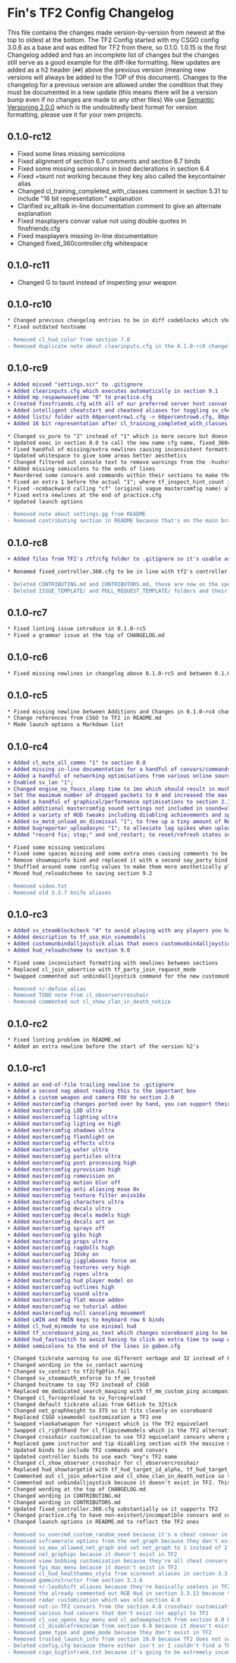 # Fin's TF2 Config Changelog
This file contains the changes made version-by-version from newest at the top to oldest at the bottom.
The TF2 Config started with my CSGO config 3.0.6 as a base and was edited for TF2 from there, so 0.1.0.
1.0.15 is the first Changelog added and has an incomplete list of changes but the changes still serve as a good example for the diff-like formatting.
New updates are added as a h2 header (`##`) above the previous version (meaning new versions will always be added to the TOP of this document). Changes to the changelog for a previous version are allowed under the condition that they must be documented in a new update (this means there will be a version bump even if no changes are made to any other files)
We use [Semantic Versioning 2.0.0](https://semver.org/spec/v2.0.0.html) which is the undoubtedly best format for version formatting, please use it for your own projects.


## 0.1.0-rc12
* Fixed some lines missing semicolons
* Fixed alignment of section 6.7 comments and section 6.7 binds
* Fixed some missing semicolons in bind declerations in section 6.4
* Fixed +taunt not working because they key also called the keycontainer alias
* Changed cl_training_completed_with_classes comment in section 5.31 to include "16 bit representation:" explanation
* Clarified sv_alltalk in-line documentation comment to give an alternate explanation
* Fixed maxplayers convar value not using double quotes in finsfriends.cfg
* Fixed maxplayers missing in-line documentation
* Changed fixed_360controller.cfg whitespace


## 0.1.0-rc11
* Changed G to taunt instead of inspecting your weapon


## 0.1.0-rc10
```diff
* Changed previous changelog entries to be in diff codeblocks which should fix a Markdown linting complaint
* Fixed outdated hostname

- Removed cl_hud_color from section 7.0
- Removed duplicate note about clearinputs.cfg in the 0.1.0-rc9 changelog
```

## 0.1.0-rc9
```diff
+ Added missed "settings.scr" to .gitignore
+ Added clearinputs.cfg which executes automatically in section 9.1
+ Added mp_respawnwavetime "0" to practice.cfg
+ Created finsfriends.cfg with all of our preferred server host convar settings
+ Added intelligent cheatstart and cheatend aliases for toggling sv_cheats (credit: https://github.com/JarateKing/jarconfig/blob/master/cfg/binds/cheats.cfg)
+ Added lists/ folder with 60percentrow1.cfg -> 60percentrow6.cfg, 80percentkeys.cfg, joystickbinds.cfg, mousekeybinds.cfg, and numberpadkeys.cfg that dynamically put current bindings in console
+ Added 16 bit representation after cl_training_completed_with_classes

* Changed sv_pure to "2" instead of "1" which is more secure but doesn't allow custom skins/models.
* Updated exec in section 0.0 to call the new name cfg name, fixed_360controller.cfg
* Fixed handful of missing/extra newlines causing inconsistent formatting
* Updated whitespace to give some areas better aesthetics
* Changed filtered out console text to remove warnings from the -hushsteam launch option
* Added missing semicolons to the ends of lines
* Reordered some convars and commands within their sections to make them more aesthetically pleasing
* Fixed an extra 1 before the actual "1"; where tf_inspect_hint_count is set
* Fixed -ncmbackward calling "cf" (original vague mastercomfig name) alias instead of "ncmcancelleft" (my name in this config)
* Fixed extra newlines at the end of practice.cfg
* Updated launch options

- Removed note about settings.gg from README
- Removed contributing section in README because that's on the main branch's README
```

## 0.1.0-rc8
```diff
+ Added files from TF2's /tf/cfg folder to .gitignore so it's usable as a working directory for maintaing the project

* Renamed fixed_controller.360.cfg to be in line with tf2's controller file (it's now fixed_360controller.cfg)

- Deleted CONTRIBUTING.md and CONTRIBUTORS.md, these are now on the special "main" branch
- Deleted ISSUE_TEMPLATE/ and PULL_REQUEST_TEMPLATE/ folders and their .keep files because they're only useful on the default GitHub branch
```

## 0.1.0-rc7
```diff
* Fixed linting issue introduce in 0.1.0-rc5
* Fixed a grammar issue at the top of CHANGELOG.md
```

## 0.1.0-rc6
```diff
* Fixed missing newlines in changelog above 0.1.0-rc5 and between 0.1.0-rc5 and 0.1.0-rc4
```

## 0.1.0-rc5
```diff
* Fixed missing newline between Additions and Changes in 0.1.0-rc4 changelog
* Change references from CSGO to TF2 in README.md
* Made launch options a Markdown list
```

## 0.1.0-rc4
```diff
+ Added cl_mute_all_comms "1" to section 0.0
+ Added missing in-line documentation for a handful of convars/commands
+ Added a handful of networking optimisations from various online sources and valve's developer docs
+ Enabled sv_lan "1";
+ Changed engine_no_foucs_sleep time to 1ms which should result in much higher fps and tickrates while tabbed out
+ Set the maximum number of dropped packets to 0 and increased the max uploaded file size to 64mb
+ Added a handful of graphical/performance optimisations to section 2.1
+ Added additional mastercomfig sound settings not included in sound=ultra but in comfig.cfg
+ Added a variety of HUD tweaks including disabling achievements and speeding up animations
+ Added sv_motd_unload_on_dismissal "1"; to free up a tiny amount of RAM
+ Added bugreporter_uploadasync "1"; to alleviate lag spikes when uploading bug reports
+ Added "record fix; stop;" and snd_restart; to reset/refresh states section 9.1

* Fixed some missing semicolons
* Fixed some spaces missing and some extra ones causing comments to be misaligned
* Remove showmapinfo bind and replaced it with a second say_party bind
* Shuffled around some config values to make them more aesthetically pleasing
* Moved hud_reloadscheme to saving section 9.2

- Removed video.txt
- Removed old 3.3.7 knife aliases
```

## 0.1.0-rc3
```diff
+ Added sv_steamblockcheck "4" to avoid playing with any players you have blocked
+ Added description to tf_use_min_viewmodels
+ Added customunbindalljoystick alias that execs customunbindalljoystick.cfg which is also new. customunbindalljoystick.cfg unbinds every joystick (controller) command.
+ Added hud_reloadscheme to section 9.0

* Fixed some inconsistent formatting with newlines between sections
* Replaced cl_join_advertise with tf_party_join_request_mode
* Swapped commented out unbindalljoystick command for the new customunbindalljoystick alias

- Removed +/-defuse alias
- Removed TODO note from cl_observercrosshair
- Removed commented out cl_show_clan_in_death_notice
```

## 0.1.0-rc2
```diff
* Fixed linting problem in README.md
* Added an extra newline before the start of the version h2's
```

## 0.1.0-rc1
```diff
+ Added an end-of-file trailing newline to .gitignore
+ Added a second nag about reading this to the important box
+ Added a custom weapon and camera FOV to section 2.0
+ Added mastercomfig changes ported over by hand, you can support their developers at docs.mastercomfig.com/page/support_me, the included additions are below:
+ Added mastercomfig LOD ultra
+ Added mastercomfig lighting ultra
+ Added mastercomfig ligting ex high
+ Added mastercomfig shadows ultra
+ Added mastercomfig flashlight on
+ Added mastercomfig effects ultra
+ Added mastercomfig water ultra
+ Added mastercomfig particles ultra
+ Added mastercomfig post processing high
+ Added mastercomfig pyrovision high
+ Added mastercomfig romevision on
+ Added mastercomfig motion blur off
+ Added mastercomfig anti aliasing msaa 8x
+ Added mastercomfig texture filter aniso16x
+ Added mastercomfig characters ultra
+ Added mastercomfig decals ultra
+ Added mastercomfig decals models high
+ Added mastercomfig decals art on
+ Added mastercomfig sprays off
+ Added mastercomfig gibs high
+ Added mastercomfig props ultra
+ Added mastercomfig ragdolls high
+ Added mastercomfig 3dsky on
+ Added mastercomfig jigglebones force on
+ Added mastercomfig textures very high
+ Added mastercomfig ropes ultra
+ Added mastercomfig hud player model on
+ Added mastercomfig outlines high
+ Added mastercomfig sound ultra
+ Added mastercomfig flat mouse addon
+ Added mastercomfig no tutorial addon
+ Added mastercomfig null canceling movement
+ Added LWIN and RWIN keys to keyboard row 6 binds
+ Added cl_hud_minmode to use minimal hud
+ Added tf_scoreboard_ping_as_text which changes scoreboard ping to be numbers instead of bars
+ Added hud_fastswitch to avoid having to click an extra time to swap weapons
+ Added semicolons to the end of the lines in gaben.cfg

* Changed tickrate warning to use different verbage and 32 instead of 64 tick
* Changed wording in the sv_contact warning
* Changed sv_contact to tf2cfg@fin.fail
* Changed sv_steamauth_enforce to tf_mm_trusted
* Changed hostname to say TF2 instead of CSGO
* Replaced mm_dedicated_search_maxping with tf_mm_custom_ping accompanied by tf_mm_custom_ping_enabled "1"
* Changed cl_forcepreload to sv_forcepreload
* Changed default tickrate alias from 64tick to 32tick
* Changed net_graphheight to 375 so it fits cleanly on scoreboard
* Replaced CSGO viewmodel customization a TF2 one
* Swapped +lookatweapon for +inspect which is the TF2 equivelant
* Swapped cl_righthand for cl_flipviewmodels which is the TF2 alternative
* Changed crosshair customization to use TF2 equivelant convars where possible
* Replaced game instructor and tip disabling section with the massive mastercomfig section which handles disabling tips in section 5.31
* Updated binds to include TF2 commands and convars
* Updated controller binds to use each "key"s TF2 name
* Changed cl_show_observer_crosshair for cl_observercrosshair
* Replaced hud_showtargetid with tf_hud_target_id_alpha, tf_hud_target_id_disable_floating_health, tf_hud_target_id_offset, and tf_hud_target_id_show_avatars
* Commented out cl_join_advertise and cl_show_clan_in_death_notice so they can be replaced with their probably existent TF2 alternatives
* Commented out unbindalljoystick because it doesn't exist in TF2. This will probably be removed by a custom-made alias that accomplishes the same thing in the future.
* Changed wording at the top of CHANGELOG.md
* Changed wording in CONTRIBUTING.md
* Changed wording in CONTRIBUTORS.md
* Updated fixed_controller.360.cfg substantially so it supports TF2
* Changed practice.cfg to have non-existent/incompatible convars and commands commented out and converted some commands/convars to their TF2 equivelants. This will be redone properly in the future.
* Changed launch options in README.md to reflect the TF2 ones

- Removed sv_usercmd_custom_random_seed because it's a cheat convar in TF2
- Removed svframerate options from the net_graph because they don't exist in TF2
- Removed sv_max_allowed_net_graph and set net_graph to 1 instead of 2 because TF2 doesn't have the same net_graph system as CSGO
- Removed net_graphipc because it doesn't exist in TF2
- Removed view bobbing customization because they're all cheat convars in TF2
- Removed fps_max_menu because it doesn't exist in TF2
- Removed cl_hud_healthammo_style from scorenet aliases in section 3.3.1
- Removed gameinstructor from section 3.3.6
- Removed +/-loudshift aliases because they're basically useless in TF2 as there's no slow-walking and the game overall is much more loud and fast-paced
- Removed the already commented out RGB Hud in section 3.3.13 because the necessary convar cl_hud_color does not exist in TF2
- Removed radar customization which was old section 4.0
- Removed not-in-TF2 convars from the section 4.0 crosshair customization
- Removed various hud convars that don't exist (or apply) to TF2
- Removed cl_use_opens_buy_menu and cl_autowepswitch from section 8.0 because they don't apply to TF2
- Removed cl_disablefreezecam from section 8.0 because it doesn't exist in TF2
- Removed game_type and game_mode becuase they don't exist in TF2
- Removed trusted_launch_info from section 10.0 because TF2 does not support trusted launch.
- Deleted config.cfg because there either isn't or I couldn't find a TF2 equivelant file
- Removed csgo_bigfinfrank.txt because it's going to be extremely incompatible with TF2, a TF2 version might be added in the future but it's unlikely.
```